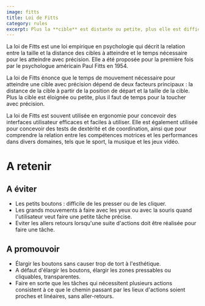 ```yaml
---
image: fitts
title: Loi de Fitts
category: rules
excerpt: Plus la **cible** est distante ou petite, plus elle est difficile à atteindre.
---
```


La loi de Fitts est une loi empirique en psychologie qui décrit la relation
entre la taille et la distance des cibles à atteindre et le temps nécessaire
pour les atteindre avec précision. Elle a été proposée pour la première fois par
le psychologue américain Paul Fitts en 1954.

La loi de Fitts énonce que le temps de mouvement nécessaire pour atteindre une
cible avec précision dépend de deux facteurs principaux : la distance de la
cible à partir de la position de départ et la taille de la cible. Plus la cible
est éloignée ou petite, plus il faut de temps pour la toucher avec précision.

La loi de Fitts est souvent utilisée en ergonomie pour concevoir des interfaces
utilisateur efficaces et faciles à utiliser. Elle est également utilisée pour
concevoir des tests de dextérité et de coordination, ainsi que pour comprendre
la relation entre les compétences motrices et les performances dans divers
domaines, tels que le sport, la musique et les jeux vidéo.

# A retenir

## A éviter

- Les petits boutons : difficile de les presser ou de les cliquer.
- Les grands mouvements à faire avec les yeux ou avec la souris quand
  l'utilisateur veut faire une petite tâche précise.
- Eviter les allers retours lorsqu'une suite d'actions doit être réalisée pour
  faire une tâche.

## A promouvoir

- Élargir les boutons sans causer trop de tort à l'esthétique.
- A défaut d'élargir les boutons, élargir les zones pressables ou cliquables,
  transparentes.
- Faire en sorte que les tâches qui nécessitent plusieurs actions consistent à
  ce que le chemin passant par les lieux d'actions soient proches et linéaires,
  sans aller-retours.
